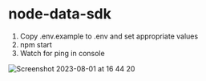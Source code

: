 # node-data-sdk

1. Copy .env.example to .env and set appropriate values
2. npm start
3. Watch for ping in console

![Screenshot 2023-08-01 at 16 44 20](https://github.com/FormantIO/node-data-sdk/assets/1337357/7ae61eab-3905-4aaf-b451-fa1d063f9e73)
